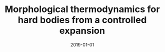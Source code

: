 ---
title: "Morphological thermodynamics for hard bodies from a controlled expansion"
collection: publications
permalink: /publication/2019-01-01-Morphological-thermodynamics-for-hard-bodies-from-a-controlled-expansion
date: 2019-01-01
venue: 'Phil. Mag.'
paperurl: 'https://doi.org/10.1080/14786435.2020.1737745'
citation: '<b>JFR</b>, R. Roth, and C. P. Royall, &quot;Morphological thermodynamics for hard bodies from a controlled expansion&quot;, Phil. Mag. <b>100</b>, 2614-2635 (2019).'
---